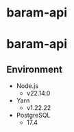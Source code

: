 # baram-api
 # baram-api
 
 ## Environment
 - Node.js
   - v22.14.0
 - Yarn
   - v1.22.22
 - PostgreSQL
   - 17.4
